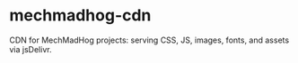 # mechmadhog-cdn
CDN for MechMadHog projects: serving CSS, JS, images, fonts, and assets via jsDelivr.
